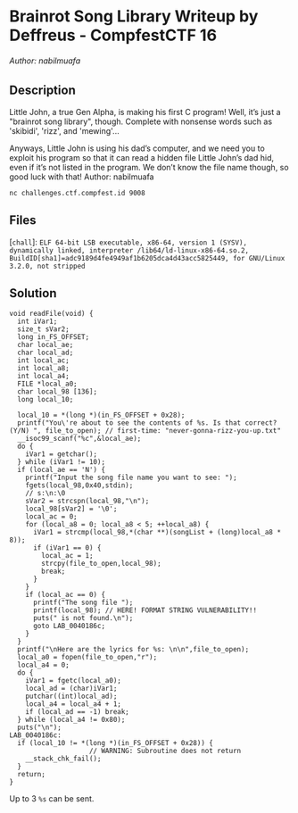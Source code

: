 # Brainrot Song Library Writeup by Deffreus - CompfestCTF 16

###### Author: nabilmuafa

## Description

Little John, a true Gen Alpha, is making his first C program! Well, it’s just a "brainrot song library", though. Complete with nonsense words such as 'skibidi', 'rizz', and 'mewing'...

Anyways, Little John is using his dad’s computer, and we need you to exploit his program so that it can read a hidden file Little John’s dad hid, even if it’s not listed in the program. We don’t know the file name though, so good luck with that! Author: nabilmuafa

`nc challenges.ctf.compfest.id 9008`

## Files

[`chall`]: `ELF 64-bit LSB executable, x86-64, version 1 (SYSV), dynamically linked, interpreter /lib64/ld-linux-x86-64.so.2, BuildID[sha1]=adc9189d4fe4949af1b6205dca4d43acc5825449, for GNU/Linux 3.2.0, not stripped`

## Solution

```
void readFile(void) {
  int iVar1;
  size_t sVar2;
  long in_FS_OFFSET;
  char local_ae;
  char local_ad;
  int local_ac;
  int local_a8;
  int local_a4;
  FILE *local_a0;
  char local_98 [136];
  long local_10;
  
  local_10 = *(long *)(in_FS_OFFSET + 0x28);
  printf("You\'re about to see the contents of %s. Is that correct? (Y/N) ", file_to_open); // first-time: "never-gonna-rizz-you-up.txt"
  __isoc99_scanf("%c",&local_ae);
  do {
    iVar1 = getchar();
  } while (iVar1 != 10);
  if (local_ae == 'N') {
    printf("Input the song file name you want to see: ");
    fgets(local_98,0x40,stdin);
    // s:\n:\0
    sVar2 = strcspn(local_98,"\n");
    local_98[sVar2] = '\0';
    local_ac = 0;
    for (local_a8 = 0; local_a8 < 5; ++local_a8) {
      iVar1 = strcmp(local_98,*(char **)(songList + (long)local_a8 * 8));
      if (iVar1 == 0) {
        local_ac = 1;
        strcpy(file_to_open,local_98);
        break;
      }
    }
    if (local_ac == 0) {
      printf("The song file ");
      printf(local_98); // HERE! FORMAT STRING VULNERABILITY!!
      puts(" is not found.\n");
      goto LAB_0040186c;
    }
  }
  printf("\nHere are the lyrics for %s: \n\n",file_to_open);
  local_a0 = fopen(file_to_open,"r");
  local_a4 = 0;
  do {
    iVar1 = fgetc(local_a0);
    local_ad = (char)iVar1;
    putchar((int)local_ad);
    local_a4 = local_a4 + 1;
    if (local_ad == -1) break;
  } while (local_a4 != 0x80);
  puts("\n");
LAB_0040186c:
  if (local_10 != *(long *)(in_FS_OFFSET + 0x28)) {
                    // WARNING: Subroutine does not return
    __stack_chk_fail();
  }
  return;
}
```

Up to 3 `%s` can be sent.